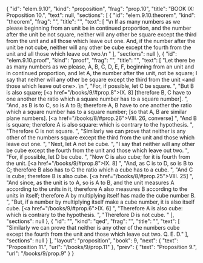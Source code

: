 {
  "id": "elem.9.10",
  "kind": "proposition",
  "frag": "prop.10",
  "title": "BOOK IX: Proposition 10.",
  "text": null,
  "sections": [
    {
      "id": "elem.9.10.theorem",
      "kind": "theorem",
      "frag": "",
      "title": "",
      "text": [
        "\n       If as many numbers as we please beginning from an unit be in continued proportion, and the number after the unit be not square, neither will any other be square except the third from the unit and all those which leave out one. And, if the number after the unit be not cube, neither will any other be cube except the fourth from the unit and all those which leave out two.\n      "
      ],
      "sections": null
    },
    {
      "id": "elem.9.10.proof",
      "kind": "proof",
      "frag": "",
      "title": "",
      "text": [
        "Let there be as many numbers as we please, A, B, C, D, E, F, beginning from an unit and in continued proportion, and let A, the number after the unit, not be square; I say that neither will any other be square except the third from the unit &lt;and those which leave out one&gt;. \n      ",
        "For, if possible, let C be square. ",
        "But B is also square; [<a href=\"/books/9/#prop.8\">IX. 8</a>] [therefore B, C have to one another the ratio which a square number has to a square number]. ",
        "And, as B is to C, so is A to B; therefore A, B have to one another the ratio which a square number has to a square number; [so that A, B are similar plane numbers]. [<a href=\"/books/8/#prop.26\">VIII. 26</a>, converse] ",
        "And B is square; therefore A is also square: which is contrary to the hypothesis. ",
        "Therefore C is not square. ",
        "Similarly we can prove that neither is any other of the numbers square except the third from the unit and those which leave out one. ",
        "Next, let A not be cube. ",
        "I say that neither will any other be cube except the fourth from the unit and those which leave out two. ",
        "For, if possible, let D be cube. ",
        "Now C is also cube; for it is fourth from the unit. [<a href=\"/books/9/#prop.8\">IX. 8</a>] ",
        "And, as C is to D, so is B to C; therefore B also has to C the ratio which a cube has to a cube. ",
        "And C is cube; therefore B is also cube. [<a href=\"/books/8/#prop.25\">VIII. 25</a>] ",
        "And since, as the unit is to A, so is A to B, and the unit measures A according to the units in it, therefore A also measures B according to the units in itself; therefore A by multiplying itself has made the cube number B. ",
        "But, if a number by multiplying itself make a cube number, it is also itself cube. [<a href=\"/books/9/#prop.6\">IX. 6</a>] ",
        "Therefore A is also cube: which is contrary to the hypothesis. ",
        "Therefore D is not cube. "
      ],
      "sections": null
    },
    {
      "id": "",
      "kind": "qed",
      "frag": "",
      "title": "",
      "text": [
        "Similarly we can prove that neither is any other of the numbers cube except the fourth from the unit and those which leave out two. Q. E. D."
      ],
      "sections": null
    }
  ],
  "layout": "proposition",
  "book": 9,
  "next": {
    "text": "Proposition 11.",
    "url": "/books/9/prop.11"
  },
  "prev": {
    "text": "Proposition 9.",
    "url": "/books/9/prop.9"
  }
}
